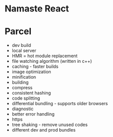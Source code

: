 # Namaste React

# Parcel
- dev build
- local server
- HMR = hot module replacement
- file watching algorithm (written in c++)
- caching - faster builds
- image optimization
- minification
- building
- compress
- consistent hashing
- code splitting
- differential bundling - supports older browsers
- diagnostic
- better error handling
- https
- tree shaking - remove unused codes
- different dev and prod bundles
